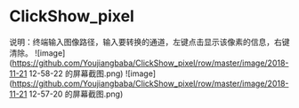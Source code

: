 # ClickShow_pixel

说明：终端输入图像路径，输入要转换的通道，左键点击显示该像素的信息，右键清除。
![image](https://github.com/Youjiangbaba/ClickShow_pixel/row/master/image/2018-11-21 12-58-22 的屏幕截图.png)
![image](https://github.com/Youjiangbaba/ClickShow_pixel/row/master/image/2018-11-21 12-57-20 的屏幕截图.png)

